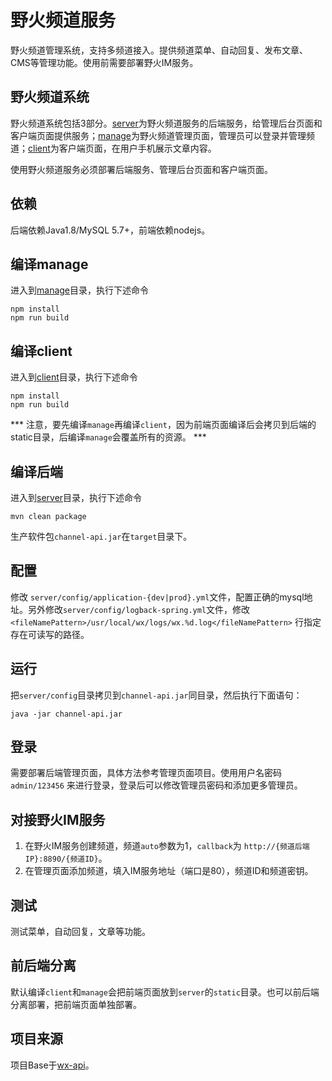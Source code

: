 # 野火频道服务
野火频道管理系统，支持多频道接入。提供频道菜单、自动回复、发布文章、CMS等管理功能。使用前需要部署野火IM服务。

## 野火频道系统
野火频道系统包括3部分。[server](./server)为野火频道服务的后端服务，给管理后台页面和客户端页面提供服务；[manage](./manage)为野火频道管理页面，管理员可以登录并管理频道；[client](./client)为客户端页面，在用户手机展示文章内容。

使用野火频道服务必须部署后端服务、管理后台页面和客户端页面。

## 依赖
后端依赖Java1.8/MySQL 5.7+，前端依赖nodejs。

## 编译manage
进入到[manage](./manage)目录，执行下述命令
```
npm install
npm run build
```

## 编译client
进入到[client](./client)目录，执行下述命令
```
npm install
npm run build
```

*** 注意，要先编译```manage```再编译```client```，因为前端页面编译后会拷贝到后端的static目录，后编译```manage```会覆盖所有的资源。 ***

## 编译后端
进入到[server](./server)目录，执行下述命令
```shell
mvn clean package
```
生产软件包```channel-api.jar```在```target```目录下。

## 配置
修改 ```server/config/application-{dev|prod}.yml```文件，配置正确的mysql地址。另外修改```server/config/logback-spring.yml```文件，修改```<fileNamePattern>/usr/local/wx/logs/wx.%d.log</fileNamePattern>``` 行指定存在可读写的路径。

## 运行
把```server/config```目录拷贝到```channel-api.jar```同目录，然后执行下面语句：
```shell
java -jar channel-api.jar
```

## 登录
需要部署后端管理页面，具体方法参考管理页面项目。使用用户名密码 ```admin/123456``` 来进行登录，登录后可以修改管理员密码和添加更多管理员。

## 对接野火IM服务
1. 在野火IM服务创建频道，频道```auto```参数为1，```callback```为 ```http://{频道后端IP}:8890/{频道ID}```。
2. 在管理页面添加频道，填入IM服务地址（端口是80），频道ID和频道密钥。

## 测试
测试菜单，自动回复，文章等功能。

## 前后端分离
默认编译```client```和```manage```会把前端页面放到```server```的```static```目录。也可以前后端分离部署，把前端页面单独部署。

## 项目来源
项目Base于[wx-api](https://github.com/niefy/wx-api)。
